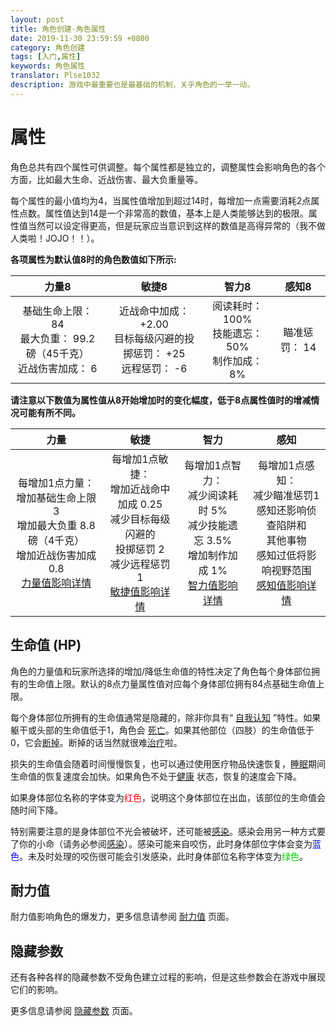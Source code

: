```yaml
---
layout: post
title: 角色创建-角色属性
date: 2019-11-30 23:59:59 +0800
category: 角色创建
tags: [入门,属性]
keywords: 角色属性
translator: Plse1032
description: 游戏中最重要也是最基础的机制，关乎角色的一举一动。
---
```


# 属性

角色总共有四个属性可供调整。每个属性都是独立的，调整属性会影响角色的各个方面，比如最大生命、近战伤害、最大负重量等。

每个属性的最小值均为4，当属性值增加到超过14时，每增加一点需要消耗2点属性点数。属性值达到14是一个非常高的数值，基本上是人类能够达到的极限。属性值当然可以设定得更高，但是玩家应当意识到这样的数值是高得异常的（我不做人类啦！JOJO！！）。

**各项属性为默认值8时的角色数值如下所示:**

|                            力量8                             |                            敏捷8                             |                         智力8                          |     感知8     |
| :----------------------------------------------------------: | :----------------------------------------------------------: | :----------------------------------------------------: | :-----------: |
| 基础生命上限： 84<br />最大负重： 99.2磅（45千克）<br />近战伤害加成： 6 | 近战命中加成： +2.00<br />目标每级闪避的投掷惩罚： +25<br />远程惩罚： -6 | 阅读耗时： 100%<br />技能遗忘： 50%<br />制作加成： 8% | 瞄准惩罚： 14 |

**请注意以下数值为属性值从8开始增加时的变化幅度，低于8点属性值时的增减情况可能有所不同。**

|                             力量                             |                             敏捷                             |                             智力                             |                             感知                             |
| :----------------------------------------------------------: | :----------------------------------------------------------: | :----------------------------------------------------------: | :----------------------------------------------------------: |
| 每增加1点力量：<br />增加基础生命上限 3<br />增加最大负重 8.8磅（4千克）<br />增加近战伤害加成 0.8<br />[力量值影响详情](http://dev.narc.ro/cataclysm/doxygen/Effects_Stat_Strength.html) | 每增加1点敏捷：<br />增加近战命中加成 0.25<br />减少目标每级闪避的<br />投掷惩罚 2<br />减少远程惩罚 1<br />[敏捷值影响详情](http://dev.narc.ro/cataclysm/doxygen/Effects_Stat_Dexterity.html) | 每增加1点智力：<br />减少阅读耗时 5%<br />减少技能遗忘 3.5%<br />增加制作加成 1%<br />[智力值影响详情](http://dev.narc.ro/cataclysm/doxygen/Effects_Stat_Intelligence.html) | 每增加1点感知：<br />减少瞄准惩罚1<br />感知还影响侦查陷阱和<br />其他事物<br />感知过低将影响视野范围<br />[感知值影响详情](http://dev.narc.ro/cataclysm/doxygen/Effects_Stat_Perception.html) |

## 生命值 (HP)

角色的力量值和玩家所选择的增加/降低生命值的特性决定了角色每个身体部位拥有的生命值上限。默认的8点力量属性值对应每个身体部位拥有84点基础生命值上限。

每个身体部位所拥有的生命值通常是隐藏的，除非你具有“ [自我认知](http://cddawiki.chezzo.com/cdda_wiki/index.php?title=Self-aware) ”特性。如果躯干或头部的生命值低于1，角色会 [死亡](http://cddawiki.chezzo.com/cdda_wiki/index.php?title=Fun)。如果其他部位（四肢）的生命值低于0，它会[断掉](http://cddawiki.chezzo.com/cdda_wiki/index.php?title=Broken_limb)。断掉的话当然就很难[治疗](http://cddawiki.chezzo.com/cdda_wiki/index.php?title=Broken_limb#How_to_fix_it)啦。

损失的生命值会随着时间慢慢恢复，也可以通过使用医疗物品快速恢复，[睡眠](http://cddawiki.chezzo.com/cdda_wiki/index.php?title=Sleep)期间生命值的恢复速度会加快。如果角色不处于[健康](http://cddawiki.chezzo.com/cdda_wiki/index.php?title=Hidden_stats#Health) 状态，恢复的速度会下降。

如果身体部位名称的字体变为<font color='#ff0000'>红色</font>，说明这个身体部位在出血，该部位的生命值会随时间下降。

特别需要注意的是身体部位不光会被破坏，还可能被[感染](http://cddawiki.chezzo.com/cdda_wiki/index.php?title=Infection)。感染会用另一种方式要了你的小命（请务必参阅[感染](http://cddawiki.chezzo.com/cdda_wiki/index.php?title=Infection)）。感染可能来自咬伤，此时身体部位字体会变为<font color='#0000ff'>蓝色</font>。未及时处理的咬伤很可能会引发感染，此时身体部位名称字体变为<font color='#00d000'>绿色</font>。

## 耐力值

耐力值影响角色的爆发力，更多信息请参阅 [耐力值](http://cddawiki.chezzo.com/cdda_wiki/index.php?title=Stamina) 页面。

## 隐藏参数

还有各种各样的隐藏参数不受角色建立过程的影响，但是这些参数会在游戏中展现它们的影响。

更多信息请参阅 [隐藏参数](http://cddawiki.chezzo.com/cdda_wiki/index.php?title=Hidden_stats) 页面。

